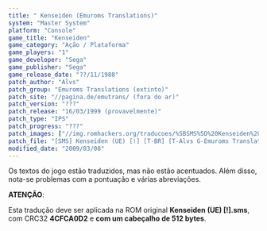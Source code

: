 ```yaml
---
title: " Kenseiden (Emuroms Translations)"
system: "Master System"
platform: "Console"
game_title: "Kenseiden"
game_category: "Ação / Plataforma"
game_players: "1"
game_developer: "Sega"
game_publisher: "Sega"
game_release_date: "??/11/1988"
patch_author: "Alvs"
patch_group: "Emuroms Translations (extinto)"
patch_site: "//pagina.de/emutrans/ (fora do ar)"
patch_version: "???"
patch_release: "16/03/1999 (provavelmente)"
patch_type: "IPS"
patch_progress: "???"
patch_images: ["//img.romhackers.org/traducoes/%5BSMS%5D%20Kenseiden%20-%20Emuroms%20Translations%20-%201.png","//img.romhackers.org/traducoes/%5BSMS%5D%20Kenseiden%20-%20Emuroms%20Translations%20-%202.png","//img.romhackers.org/traducoes/%5BSMS%5D%20Kenseiden%20-%20Emuroms%20Translations%20-%203.png"]
patch_file: "[SMS] Kenseiden (UE) [!] [T-BR] [T-Alvs G-Emuroms Translations] [A-1999].zip"
modified_date: "2009/03/08"
---
```

Os textos do jogo estão traduzidos, mas não estão acentuados. Além disso, nota-se problemas com a pontuação e várias abreviações.

<b>ATENÇÃO</b>:

Esta tradução deve ser aplicada na ROM original <b>Kenseiden (UE) [!].sms</b>, com CRC32 <b>4CFCA0D2</b> e <b>com um cabeçalho de 512 bytes</b>.
